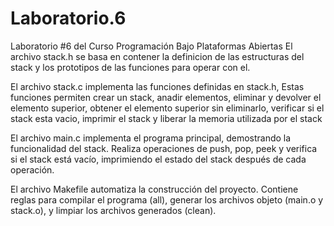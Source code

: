 # Laboratorio.6
Laboratorio #6 del Curso Programación Bajo Plataformas Abiertas
El archivo stack.h se basa en contener la definicion de las estructuras del stack y los prototipos de las funciones para operar con el.

El archivo stack.c implementa las funciones definidas en stack.h, Estas funciones permiten crear un stack, anadir elementos, eliminar y devolver el elemento superior, obtener el elemento superior sin eliminarlo, verificar si el stack esta vacio, imprimir el stack y liberar la memoria utilizada por el stack

El archivo main.c implementa el programa principal, demostrando la funcionalidad del stack. Realiza operaciones de push, pop, peek y verifica si el stack está vacío, imprimiendo el estado del stack después de cada operación.

El archivo Makefile automatiza la construcción del proyecto. Contiene reglas para compilar el programa (all), generar los archivos objeto (main.o y stack.o), y limpiar los archivos generados (clean).
